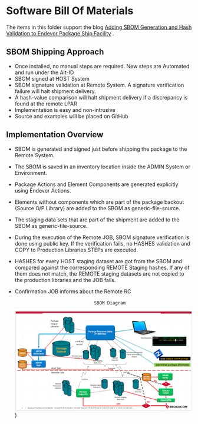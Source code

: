 # Software Bill Of Materials 

The items in this folder support the blog [Adding SBOM Generation and Hash Validation to Endevor Package Ship Facility](https://medium.com/modern-mainframe/adding-sbom-generation-and-hash-validation-to-endevor-package-ship-facility-3183f5354212) .

## SBOM Shipping Approach 

- Once installed, no manual steps are required. New steps are Automated and run under the Alt-ID
- SBOM signed at HOST System
- SBOM signature validation at Remote System. A signature verification failure will halt shipment delivery.  
- A hash-value comparison will halt shipment delivery if a discrepancy is found at the remote LPAR
- Implementation is easy and non-intrusive
- Source and examples will be placed on GitHub 


## Implementation Overview

- SBOM is generated and signed just before shipping the package to the Remote System.
- The SBOM is saved in an inventory location inside the ADMIN System or Environment.
- Package Actions and Element Components are generated explicitly using Endevor Actions. 
- Elements without components which are part of the package backout (Source O/P Library) are added to the SBOM as generic-file-source.
- The staging data sets that are part of the shipment are added to the SBOM as generic-file-source.
- During the execution of the Remote JOB,  SBOM signature verification is done using public key. If the verification fails, no HASHES validation and COPY to Production Libraries STEPs are executed.
- HASHES for every HOST staging dataset  are got from the SBOM and compared against the corresponding REMOTE Staging hashes. If any of them does not match, the REMOTE staging datasets are not copied to the production libraries and the JOB fails.
- Confirmation JOB informs about the Remote RC   



                                    SBOM Diagram
    ![alt text](image.png))